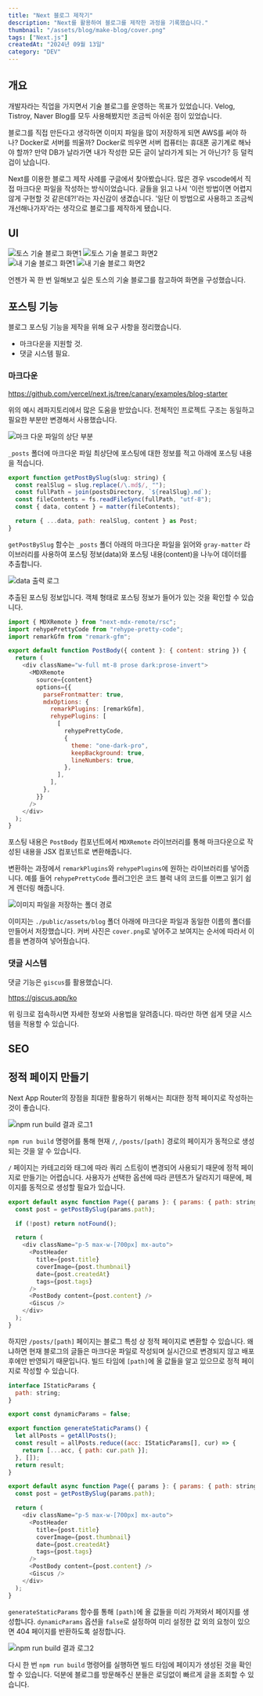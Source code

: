 ```yaml
---
title: "Next 블로그 제작기"
description: "Next를 활용하여 블로그를 제작한 과정을 기록했습니다."
thumbnail: "/assets/blog/make-blog/cover.png"
tags: ["Next.js"]
createdAt: "2024년 09월 13일"
category: "DEV"
---
```


## 개요

개발자라는 직업을 가지면서 기술 블로그를 운영하는 목표가 있었습니다.
Velog, Tistroy, Naver Blog를 모두 사용해봤지만 조금씩 아쉬운 점이 있었습니다.

블로그를 직접 만든다고 생각하면 이미지 파일을 많이 저장하게 되면 AWS를 써야 하나? Docker로 서버를 띄울까? Docker로 띄우면 서버 컴퓨터는 휴대폰 공기계로 해놔야 할까? 만약 DB가 날라가면 내가 작성한 모든 글이 날라가게 되는 거 아닌가? 등 덜컥 겁이 났습니다.

Next를 이용한 블로그 제작 사례를 구글에서 찾아봤습니다. 많은 경우 vscode에서 직접 마크다운 파일을 작성하는 방식이었습니다.
글들을 읽고 나서 '이런 방법이면 어렵지 않게 구현할 것 같은데?!'라는 자신감이 생겼습니다.
'일단 이 방법으로 사용하고 조금씩 개선해나가자'라는 생각으로 블로그를 제작하게 됐습니다.

## UI

<div style={{display: 'flex', jsutifyContent: 'space-between', aligItems: 'center'}}>
    <img src="/assets/blog/make-blog/1.png" alt="토스 기술 블로그 화면1" style={{width: '65%'}}/>
    <img src="/assets/blog/make-blog/2.png" alt="토스 기술 블로그 화면2" style={{width: '35%'}}/>
</div>
<div style={{display: 'flex', jsutifyContent: 'space-between', aligItems: 'center'}}>
    <img src="/assets/blog/make-blog/3.png" alt="내 기술 블로그 화면1" style={{width: '65%'}}/>
    <img src="/assets/blog/make-blog/4.png" alt="내 기술 블로그 화면2" style={{width: '35%'}}/>
</div>

언젠가 꼭 한 번 일해보고 싶은 토스의 기술 블로그를 참고하여 화면을 구성했습니다.

## 포스팅 기능

블로그 포스팅 기능을 제작을 위해 요구 사항을 정리했습니다.

- 마크다운을 지원할 것.
- 댓글 시스템 필요.

### 마크다운

https://github.com/vercel/next.js/tree/canary/examples/blog-starter

위의 예시 레파지토리에서 많은 도움을 받았습니다. 전체적인 프로젝트 구조는 동일하고 필요한 부분만 변경해서 사용했습니다.

![마크 다운 파일의 상단 부분](/assets/blog/make-blog/5.png)

`_posts` 폴더에 마크다운 파일 최상단에 포스팅에 대한 정보를 적고 아래에 포스팅 내용을 적습니다.

```js
export function getPostBySlug(slug: string) {
  const realSlug = slug.replace(/\.md$/, "");
  const fullPath = join(postsDirectory, `${realSlug}.md`);
  const fileContents = fs.readFileSync(fullPath, "utf-8");
  const { data, content } = matter(fileContents);

  return { ...data, path: realSlug, content } as Post;
}
```

`getPostBySlug` 함수는 `_posts` 폴더 아래의 마크다운 파일을 읽어와 `gray-matter` 라이브러리를 사용하여 포스팅 정보(data)와 포스팅 내용(content)을 나누어 데이터를 추출합니다.

![data 출력 로그](/assets/blog/make-blog/6.png)

추출된 포스팅 정보입니다.
객체 형태로 포스팅 정보가 들어가 있는 것을 확인할 수 있습니다.

```js
import { MDXRemote } from "next-mdx-remote/rsc";
import rehypePrettyCode from "rehype-pretty-code";
import remarkGfm from "remark-gfm";

export default function PostBody({ content }: { content: string }) {
  return (
    <div className="w-full mt-8 prose dark:prose-invert">
      <MDXRemote
        source={content}
        options={{
          parseFrontmatter: true,
          mdxOptions: {
            remarkPlugins: [remarkGfm],
            rehypePlugins: [
              [
                rehypePrettyCode,
                {
                  theme: "one-dark-pro",
                  keepBackground: true,
                  lineNumbers: true,
                },
              ],
            ],
          },
        }}
      />
    </div>
  );
}
```

포스팅 내용은 `PostBody` 컴포넌트에서 `MDXRemote` 라이브러리를 통해 마크다운으로 작성된 내용을 JSX 컴포넌트로 변환해줍니다.

변환하는 과정에서 `remarkPlugins`와 `rehypePlugins`에 원하는 라이브러리를 넣어줍니다. 예를 들어 `rehypePrettyCode` 플러그인은 코드 블럭 내의 코드를 이쁘고 읽기 쉽게 렌더링 해줍니다.

![이미지 파일을 저장하는 폴더 경로](/assets/blog/make-blog/7.png)

이미지는 `./public/assets/blog` 폴더 아래에 마크다운 파일과 동일한 이름의 폴더를 만들어서 저장했습니다.
커버 사진은 `cover.png`로 넣어주고 보여지는 순서에 따라서 이름을 변경하여 넣어줬습니다.

### 댓글 시스템

댓글 기능은 `giscus`를 활용했습니다.

https://giscus.app/ko

위 링크로 접속하시면 자세한 정보와 사용법을 알려줍니다.
따라만 하면 쉽게 댓글 시스템을 적용할 수 있습니다.

## SEO

## 정적 페이지 만들기

Next App Router의 장점을 최대한 활용하기 위해서는 최대한 정적 페이지로 작성하는 것이 좋습니다.

![npm run build 결과 로그1](/assets/blog/make-blog/8.png)

`npm run build` 명령어를 통해 현재 `/`, `/posts/[path]` 경로의 페이지가 동적으로 생성되는 것을 알 수 있습니다.

`/` 페이지는 카테고리와 태그에 따라 쿼리 스트링이 변경되어 사용되기 때문에 정적 페이지로 만들기는 어렵습니다. 사용자가 선택한 옵션에 따라 콘텐츠가 달라지기 때문에, 페이지를 동적으로 생성할 필요가 있습니다.

```js
export default async function Page({ params }: { params: { path: string } }) {
  const post = getPostBySlug(params.path);

  if (!post) return notFound();

  return (
    <div className="p-5 max-w-[700px] mx-auto">
      <PostHeader
        title={post.title}
        coverImage={post.thumbnail}
        date={post.createdAt}
        tags={post.tags}
      />
      <PostBody content={post.content} />
      <Giscus />
    </div>
  );
}
```

하지만 `/posts/[path]` 페이지는 블로그 특성 상 정적 페이지로 변환할 수 있습니다.
왜냐하면 현재 블로그의 글들은 마크다운 파일로 작성되며 실시간으로 변경되지 않고 배포 후에만 반영되기 때문입니다.
빌드 타임에 `[path]`에 올 값들을 알고 있으므로 정적 페이지로 작성할 수 있습니다.

```js
interface IStaticParams {
  path: string;
}

export const dynamicParams = false;

export function generateStaticParams() {
  let allPosts = getAllPosts();
  const result = allPosts.reduce((acc: IStaticParams[], cur) => {
    return [...acc, { path: cur.path }];
  }, []);
  return result;
}

export default async function Page({ params }: { params: { path: string } }) {
  const post = getPostBySlug(params.path);

  return (
    <div className="p-5 max-w-[700px] mx-auto">
      <PostHeader
        title={post.title}
        coverImage={post.thumbnail}
        date={post.createdAt}
        tags={post.tags}
      />
      <PostBody content={post.content} />
      <Giscus />
    </div>
  );
}
```

`generateStaticParams` 함수를 통해 `[path]`에 올 값들을 미리 가져와서 페이지를 생성합니다.
`dynamicParams` 옵션을 `false`로 설정하여 미리 설정한 값 외의 요청이 있으면 404 페이지를 반환하도록 설정합니다.

![npm run build 결과 로그2](/assets/blog/make-blog/9.png)

다시 한 번 `npm run build` 명령어를 실행하면 빌드 타임에 페이지가 생성된 것을 확인할 수 있습니다.
덕분에 블로그를 방문해주신 분들은 로딩없이 빠르게 글을 조회할 수 있습니다.
